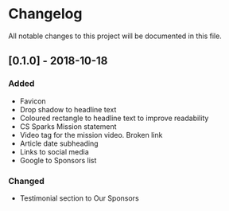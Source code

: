 # Changelog
All notable changes to this project will be documented in this file.


## [0.1.0] - 2018-10-18
### Added
- Favicon
- Drop shadow to headline text
- Coloured rectangle to headline text to improve readability
- CS Sparks Mission statement
- Video tag for the mission video. Broken link
- Article date subheading
- Links to social media
- Google to Sponsors list

### Changed
- Testimonial section to Our Sponsors



